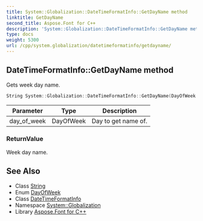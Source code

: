 ```yaml
---
title: System::Globalization::DateTimeFormatInfo::GetDayName method
linktitle: GetDayName
second_title: Aspose.Font for C++
description: 'System::Globalization::DateTimeFormatInfo::GetDayName method. Gets week day name in C++.'
type: docs
weight: 5300
url: /cpp/system.globalization/datetimeformatinfo/getdayname/
---
```

## DateTimeFormatInfo::GetDayName method


Gets week day name.

```cpp
String System::Globalization::DateTimeFormatInfo::GetDayName(DayOfWeek day_of_week) const
```


| Parameter | Type | Description |
| --- | --- | --- |
| day_of_week | DayOfWeek | Day to get name of. |

### ReturnValue

Week day name.

## See Also

* Class [String](../../../system/string/)
* Enum [DayOfWeek](../../../system/dayofweek/)
* Class [DateTimeFormatInfo](../)
* Namespace [System::Globalization](../../)
* Library [Aspose.Font for C++](../../../)
